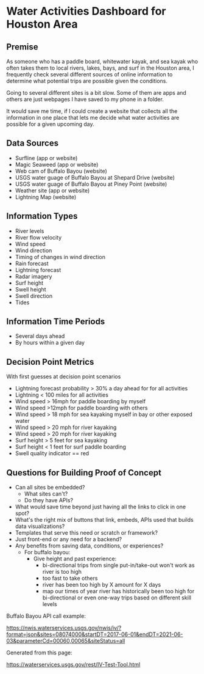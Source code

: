 # Water Activities Dashboard for Houston Area

## Premise

As someone who has a paddle board, whitewater kayak, and sea kayak who often takes them to local rivers, 
lakes, bays, and surf in the Houston area, I frequently check several different sources of online 
information to determine what potential trips are possible given the conditions. 

Going to several different sites is a bit slow. Some of them are apps and others are just webpages I have 
saved to my phone in a folder. 

It would save me time, if I could create a website that collects all the information in one place that lets
me decide what water activities are possible for a given upcoming day.

## Data Sources
- Surfline (app or website)
- Magic Seaweed (app or website)
- Web cam of Buffalo Bayou (website)
- USGS water guage of Buffalo Bayou at Shepard Drive (website)
- USGS water guage of Buffalo Bayou at Piney Point (website)
- Weather site (app or website)
- Lightning Map (website)

## Information Types
- River levels
- River flow velocity
- Wind speed
- Wind direction
- Timing of changes in wind direction
- Rain forecast
- Lightning forecast
- Radar imagery
- Surf height
- Swell height
- Swell direction
- Tides


## Information Time Periods
- Several days ahead
- By hours within a given day

## Decision Point Metrics
With first guesses at decision point scenarios
- Lightning forecast probability > 30% a day ahead for for all activities
- Lightning < 100 miles for all activities
- Wind speed > 16mph for paddle boarding by myself
- Wind speed >12mph for paddle boarding with others
- Wind speed > 18 mph for sea kayaking myself in bay or other exposed water
- Wind speed > 20 mph for river kayaking 
- Wind speed > 20 mph for river kayaking 
- Surf height > 5 feet for sea kayaking 
- Surf height < 1 feet for surf paddle boarding
- Swell quality indicator == red

## Questions for Building Proof of Concept
- Can all sites be embedded? 
  - What sites can't? 
  - Do they have APIs?
- What would save time beyond just having all the links to click in one spot?
- What's the right mix of buttons that link, embeds, APIs used that builds data visualizations?
- Templates that serve this need or scratch or framework?
- Just front-end or any need for a backend?
- Any benefits from saving data, conditions, or experiences?
  - For buffalo bayou:
    - Give height and past experience:
        - bi-directional trips from single put-in/take-out won't work as river is too high
        - too fast to take others
        - river has been too high by X amount for X days
        - map our times of year river has historically been too high for bi-directional or even one-way trips based on different skill levels




Buffalo Bayou API call example: 

https://nwis.waterservices.usgs.gov/nwis/iv/?format=json&sites=08074000&startDT=2017-06-01&endDT=2021-06-03&parameterCd=00060,00065&siteStatus=all

Generated from this page: 

https://waterservices.usgs.gov/rest/IV-Test-Tool.html
